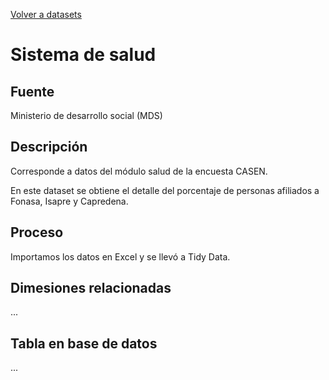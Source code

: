[Volver a datasets](../datasets.md)

# Sistema de salud

## Fuente

Ministerio de desarrollo social (MDS)

## Descripción

Corresponde a datos del módulo salud de la encuesta CASEN.

En este dataset se obtiene el detalle del porcentaje de personas afiliados a Fonasa, Isapre y Capredena.

## Proceso

Importamos los datos en Excel y se llevó a Tidy Data.

## Dimesiones relacionadas
...

## Tabla en base de datos
...


